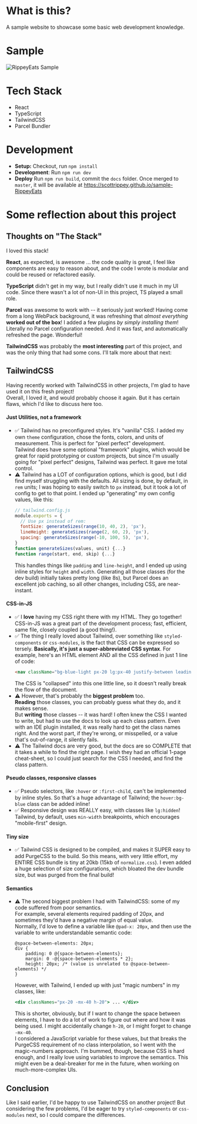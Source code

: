 # What is this?
A sample website to showcase some basic web development knowledge.

# Sample
![RippeyEats Sample](https://user-images.githubusercontent.com/430608/91997404-4a8c3000-ecf7-11ea-8068-d63ab8f34a84.gif)



# Tech Stack
- React
- TypeScript
- TailwindCSS
- Parcel Bundler

# Development

- **Setup:** Checkout, run `npm install`
- **Development**: Run `npm run dev`
- **Deploy** Run `npm run build`, commit the `docs` folder.  Once merged to `master`, it will be available at https://scottrippey.github.io/sample-RippeyEats



# Some reflection about this project

## Thoughts on "The Stack"
I loved this stack!

**React**, as expected, is awesome ... the code quality is great, I feel like components are easy to reason about, and the code I wrote is modular and could be reused or refactored easily.

**TypeScript** didn't get in my way, but I really didn't use it much in my UI code.  Since there wasn't a lot of non-UI in this project, TS played a small role.

**Parcel** was awesome to work with -- it seriously just worked!  Having come from a long WebPack background, it was refreshing that _almost everything_ **worked out of the box**! I added a few plugins _by simply installing them_!  Literally no Parcel configuration needed.  And it was fast, and automatically refreshed the page.  Wonderful!

**TailwindCSS** was probably the **most interesting** part of this project, and was the only thing that had some cons.  I'll talk more about that next:


## TailwindCSS
Having recently worked with TailwindCSS in other projects, I'm glad to have used it on this fresh project!  
Overall, I loved it, and would probably choose it again.  But it has certain flaws, which I'd like to discuss here too.  

#### Just Utilities, not a framework
- ✅ Tailwind has no preconfigured styles.  It's "vanilla" CSS.  I added my own `theme` configuration, chose the fonts, colors, and units of measurement.  This is perfect for "pixel perfect" development.  
  Tailwind does have some optional "framework" plugins, which would be great for rapid prototyping or custom projects, but since I'm usually going for "pixel perfect" designs, Tailwind was perfect.  It gave me total control.  
- ⚠️ Tailwind has a LOT of configuration options, which is good, but I did find myself struggling with the defaults.  All sizing is done, by default, in `rem` units; I was hoping to easily switch to `px` instead, but it took a lot of config to get to that point.
  I ended up "generating" my own config values, like this:
  ```javascript
  // tailwind.config.js
  module.exports = {
    // Use px instead of rem:
    fontSize: generateSizes(range(10, 40, 2), 'px'),
    lineHeight: generateSizes(range(2, 60, 2), 'px'),
    spacing: generateSizes(range(-10, 100, 5), 'px'),
  }
  function generateSizes(values, unit) {...}
  function range(start, end, skip) {...}
  ```
  This handles things like `padding` and `line-height`, and I ended up using inline styles for `height` and `width`.
  Generating all those classes (for the dev build) initially takes pretty long (like 8s), but Parcel does an excellent job caching, so all other changes, including CSS, are near-instant. 


#### CSS-in-JS

- ✅ I **love** having my CSS right there with my HTML.  They go together!  CSS-in-JS was a great part of the development process; fast, efficient, same file, closely coupled (a good thing!).  
- ✅ The thing I really loved about Tailwind, over something like `styled-components` or `css-modules`, is the fact that CSS can be expressed so tersely.  **Basically, it's just a super-abbreviated CSS syntax**.  For example, here's an HTML element AND all the CSS defined in just 1 line of code:
    ```html
    <nav className="bg-blue-light px-20 lg:px-40 justify-between leading-52 flex items-center"> ... </nav>
    ```  
  The CSS is "collapsed" into this one little line, so it doesn't really break the flow of the document. 
- ⚠️ However, that's probably the **biggest problem** too.  
  **Reading** those classes, you can probably guess what they do, and it makes sense.  
  But **writing** those classes -- it was hard!  I often knew the CSS I wanted to write, but had to use the docs to look up each class pattern.  Even with an IDE plugin installed, it was really hard to get the class names right.  And the worst part, if they're wrong, or misspelled, or a value that's out-of-range, it silently fails.  
- ⚠️ The Tailwind docs are very good, but the docs are so COMPLETE that it takes a while to find the right page.  I wish they had an official 1-page cheat-sheet, so I could just search for the CSS I needed, and find the class pattern.

#### Pseudo classes, responsive classes
- ✅ Pseudo selectors, like `:hover` or `:first-child`, can't be implemented by inline styles.  So that's a huge advantage of Tailwind; the `hover:bg-blue` class can be added inline!
- ✅ Responsive design was REALLY easy, with classes like `lg:hidden`!  Tailwind, by default, uses `min-width` breakpoints, which encourages "mobile-first" design.

#### Tiny size
- ✅ Tailwind CSS is designed to be compiled, and makes it SUPER easy to add PurgeCSS to the build.  So this means, with very little effort, my ENTIRE CSS bundle is tiny at 20kb (15kb of `normalize.css`).
  I even added a huge selection of size configurations, which bloated the dev bundle size, but was purged from the final build!

#### Semantics
- ⚠️ The second biggest problem I had with TailwindCSS: some of my code suffered from poor semantics.  
  For example, several elements required padding of 20px, and sometimes they'd have a negative margin of equal value.  
  Normally, I'd love to define a variable like `@pad-x: 20px`, and then use the variable to write understandable semantic code:
  ```less
  @space-between-elements: 20px;
  div {
      padding: 0 @{space-between-elements};
      margin: 0 -@{space-between-elements * 2};
      height: 20px; /* (value is unrelated to @space-between-elements) */ 
  }
  ```   
  However, with Tailwind, I ended up with just "magic numbers" in my classes, like:
  ```jsx
  <div classNames="px-20 -mx-40 h-20"> ... </div>
  ```
  This is shorter, obviously, but if I want to change the space between elements, I have to do a lot of work to figure out where and how it was being used.  I might accidentally change `h-20`, or I might forget to change `-mx-40`.  
  I considered a JavaScript variable for these values, but that breaks the PurgeCSS requirement of no class interpolation, so I went with the magic-numbers approach. 
  I'm bummed, though, because CSS is hard enough, and I really love using variables to improve the semantics.  This might even be a deal-breaker for me in the future, when working on much-more-complex UIs.

## Conclusion
Like I said earlier, I'd be happy to use TailwindCSS on another project!  But considering the few problems, I'd be eager to try `styled-components` or `css-modules` next, so I could compare the differences.  
